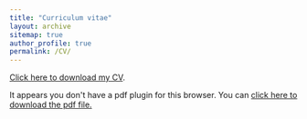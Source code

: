```yaml
---
title: "Curriculum vitae"
layout: archive
sitemap: true
author_profile: true
permalink: /CV/
---
```


[Click here to download my CV](/assets/documents/Tanvir_Hossain-CV.pdf).

<object data="/assets/documents/Tanvir_Hossain-CV.pdf" type="application/pdf" width="100%" height="70px"> 
  <p>It appears you don't have a pdf plugin for this browser.
  You can <a href="/assets/documents/Rishad-CV.pdf">click here to
  download the pdf file.</a></p>  
</object>

